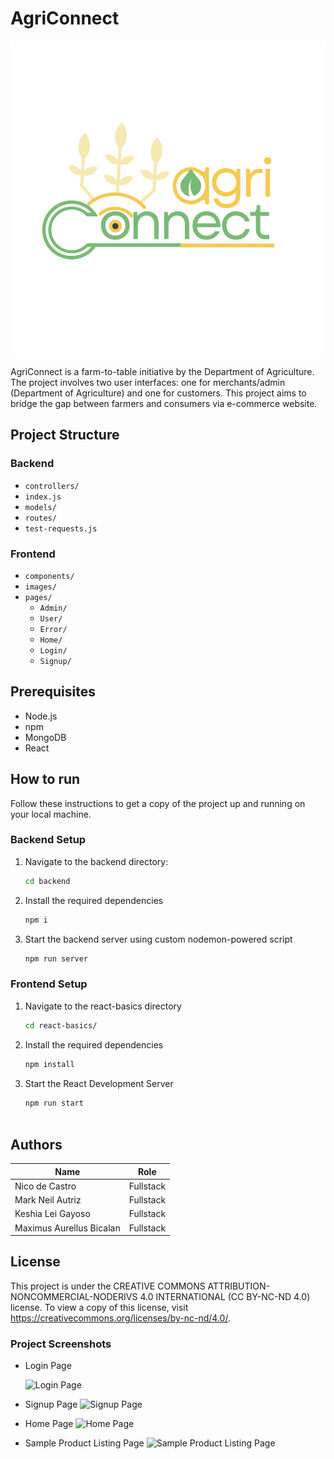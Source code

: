 # AgriConnect



![Project Logo](react-basics/src/Images/agriconnectlogo.svg)

AgriConnect is a farm-to-table initiative by the Department of Agriculture. The project involves two user interfaces: one for merchants/admin (Department of Agriculture) and one for customers. This project aims to bridge the gap between farmers and consumers via e-commerce website.

## Project Structure

### Backend
- `controllers/`
- `index.js`
- `models/`
- `routes/`
- `test-requests.js`

### Frontend
- `components/`
- `images/`
- `pages/`
    - `Admin/`
    - `User/`
    - `Error/`
    - `Home/`
    - `Login/`
    - `Signup/`

## Prerequisites

- Node.js
- npm
- MongoDB
- React

## How to run

Follow these instructions to get a copy of the project up and running on your local machine.

### Backend Setup

1. Navigate to the backend directory:
   ```bash
   cd backend

2. Install the required dependencies

    ```bash
    npm i
3. Start the backend server using custom nodemon-powered script
    ```bash
    npm run server


### Frontend Setup
1. Navigate to the react-basics directory
    ```bash
    cd react-basics/

2. Install the required dependencies
    ```bash
    npm install

3.  Start the React Development Server
    ```bash
    npm run start



## Authors

| Name                       | Role       |
|----------------------------|------------|
| Nico de Castro             | Fullstack  |
| Mark Neil Autriz           | Fullstack  |
| Keshia Lei Gayoso          | Fullstack  |
| Maximus Aurellus Bicalan   | Fullstack  |


## License
 This project is under the CREATIVE COMMONS ATTRIBUTION-NONCOMMERCIAL-NODERIVS 4.0 INTERNATIONAL (CC BY-NC-ND 4.0) license. To view a copy of this license, visit https://creativecommons.org/licenses/by-nc-nd/4.0/.



 ### Project Screenshots
- Login Page

    ![Login Page](react-basics/src/Images/login-ss.jpg)
- Signup Page
    ![Signup Page](react-basics/src/Images/signup-ss.jpg)
- Home Page
    ![Home Page](react-basics/src/Images/home-ss.jpg)
- Sample Product Listing Page
    ![Sample Product Listing Page](react-basics/src/Images/sample-productlisting-ss.jpg)